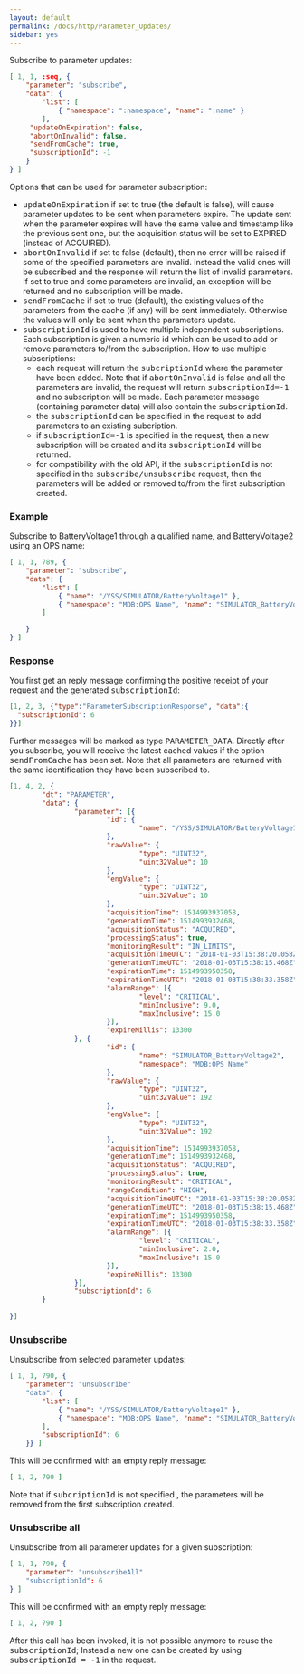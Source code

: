 ```yaml
---
layout: default
permalink: /docs/http/Parameter_Updates/
sidebar: yes
---
```


Subscribe to parameter updates:

```json
[ 1, 1, :seq, {
    "parameter": "subscribe",
    "data": {
        "list": [
            { "namespace": ":namespace", "name": ":name" }
        ],
     "updateOnExpiration": false,
     "abortOnInvalid": false,
     "sendFromCache": true,
     "subscriptionId": -1
    }
} ]
```

Options that can be used for parameter subscription:

* <tt>updateOnExpiration</tt> if set to true (the default is false), will cause parameter updates to be sent when parameters expire.
The update sent when the parameter expires will have the same value and timestamp like the previous sent one, but the acquisition status will be set to EXPIRED (instead of ACQUIRED).
* <tt>abortOnInvalid</tt> if set to false (default), then no error will be raised if some of the specified parameters are invalid. Instead the valid ones will be subscribed and the response will return the list of invalid parameters. If set to true and some parameters are invalid, an exception will be returned and no subscription will be made.
* <tt>sendFromCache</tt> if set to true (default), the existing values of the parameters from the cache (if any) will be sent immediately. Otherwise the values will only be sent when the  parameters update.
* <tt>subscriptionId</tt> is used to have multiple independent subscriptions. Each subscription is given a numeric id which can be used to add or remove parameters to/from the subscription. How to use multiple subscriptions:
  * each request will return the <tt>subcriptionId</tt> where the parameter have been added. Note that if <tt>abortOnInvalid</tt> is false and all the parameters are invalid, the request will return <tt>subscriptionId=-1</tt> and no subscription will be made. Each parameter message (containing parameter data) will also contain the <tt>subscriptionId</tt>.
  * the <tt>subscriptionId</tt> can be specified in the request to add parameters to an existing subcription.
  * if <tt>subscriptionId=-1</tt> is specified in the request, then a new subscription will be created and its <tt>subscriptionId</tt> will be returned.
  * for compatibility with the old API, if the <tt>subscriptionId</tt> is not specified in the <tt>subscribe/unsubscribe</tt> request, then the parameters will be added or removed to/from the first subscription created.



### Example

Subscribe to BatteryVoltage1 through a qualified name, and BatteryVoltage2 using an OPS name:

```json
[ 1, 1, 789, {
    "parameter": "subscribe",
    "data": {
        "list": [
            { "name": "/YSS/SIMULATOR/BatteryVoltage1" },
            { "namespace": "MDB:OPS Name", "name": "SIMULATOR_BatteryVoltage2" }
        ]

    }
} ]
```

### Response

You first get an reply message confirming the positive receipt of your request and the generated <tt>subscriptionId</tt>:

```json
[1, 2, 3, {"type":"ParameterSubscriptionResponse", "data":{
  "subscriptionId": 6
}}]
```
    
Further messages will be marked as type <tt>PARAMETER_DATA</tt>. Directly after you subscribe, you will receive the latest cached values if the option <tt>sendFromCache</tt> has been set.
Note that all parameters are returned with the same identification they have been subscribed to.

```json
[1, 4, 2, {
        "dt": "PARAMETER",
        "data": {
                "parameter": [{
                        "id": {
                                "name": "/YSS/SIMULATOR/BatteryVoltage1"
                        },
                        "rawValue": {
                                "type": "UINT32",
                                "uint32Value": 10
                        },
                        "engValue": {
                                "type": "UINT32",
                                "uint32Value": 10
                        },
                        "acquisitionTime": 1514993937058,
                        "generationTime": 1514993932468,
                        "acquisitionStatus": "ACQUIRED",
                        "processingStatus": true,
                        "monitoringResult": "IN_LIMITS",
                        "acquisitionTimeUTC": "2018-01-03T15:38:20.058Z",
                        "generationTimeUTC": "2018-01-03T15:38:15.468Z",
                        "expirationTime": 1514993950358,
                        "expirationTimeUTC": "2018-01-03T15:38:33.358Z",
                        "alarmRange": [{
                                "level": "CRITICAL",
                                "minInclusive": 9.0,
                                "maxInclusive": 15.0
                        }],
                        "expireMillis": 13300
                }, {
                        "id": {
                                "name": "SIMULATOR_BatteryVoltage2",
                                "namespace": "MDB:OPS Name"
                        },
                        "rawValue": {
                                "type": "UINT32",
                                "uint32Value": 192
                        },
                        "engValue": {
                                "type": "UINT32",
                                "uint32Value": 192
                        },
                        "acquisitionTime": 1514993937058,
                        "generationTime": 1514993932468,
                        "acquisitionStatus": "ACQUIRED",
                        "processingStatus": true,
                        "monitoringResult": "CRITICAL",
                        "rangeCondition": "HIGH",
                        "acquisitionTimeUTC": "2018-01-03T15:38:20.058Z",
                        "generationTimeUTC": "2018-01-03T15:38:15.468Z",
                        "expirationTime": 1514993950358,
                        "expirationTimeUTC": "2018-01-03T15:38:33.358Z",
                        "alarmRange": [{
                                "level": "CRITICAL",
                                "minInclusive": 2.0,
                                "maxInclusive": 15.0
                        }],
                        "expireMillis": 13300
                }],
                "subscriptionId": 6
        }
        
}]
```


### Unsubscribe

Unsubscribe from selected parameter updates:

```json
[ 1, 1, 790, {
    "parameter": "unsubscribe" 
    "data": {
        "list": [
            { "name": "/YSS/SIMULATOR/BatteryVoltage1" },
            { "namespace": "MDB:OPS Name", "name": "SIMULATOR_BatteryVoltage2" }
        ],
        "subscriptionId": 6
    }} ]
```

This will be confirmed with an empty reply message:

```json
[ 1, 2, 790 ]
```

Note that if <tt>subcriptionId</tt> is not specified , the parameters will be removed from the first subscription created.

### Unsubscribe all
Unsubscribe from all parameter updates for a given subscription:

```json
[ 1, 1, 790, {
    "parameter": "unsubscribeAll"
    "subscriptionId": 6
} ]
```

This will be confirmed with an empty reply message:

```json
[ 1, 2, 790 ]
```

After this call has been invoked, it is not possible anymore to reuse the <tt>subscriptionId</tt>; Instead a new one can be created by using <tt>subscriptionId = -1</tt> in the request.

